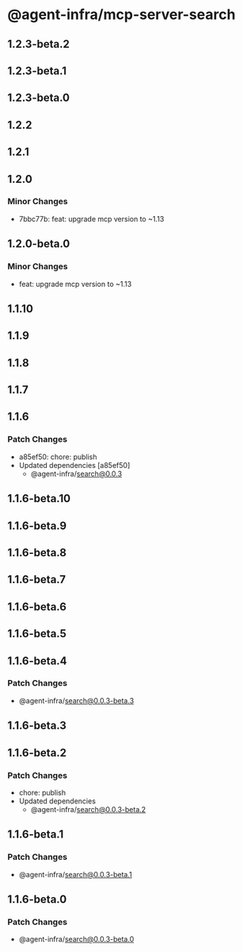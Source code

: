 # @agent-infra/mcp-server-search

## 1.2.3-beta.2

## 1.2.3-beta.1

## 1.2.3-beta.0

## 1.2.2

## 1.2.1

## 1.2.0

### Minor Changes

- 7bbc77b: feat: upgrade mcp version to ~1.13

## 1.2.0-beta.0

### Minor Changes

- feat: upgrade mcp version to ~1.13

## 1.1.10

## 1.1.9

## 1.1.8

## 1.1.7

## 1.1.6

### Patch Changes

- a85ef50: chore: publish
- Updated dependencies [a85ef50]
  - @agent-infra/search@0.0.3

## 1.1.6-beta.10

## 1.1.6-beta.9

## 1.1.6-beta.8

## 1.1.6-beta.7

## 1.1.6-beta.6

## 1.1.6-beta.5

## 1.1.6-beta.4

### Patch Changes

- @agent-infra/search@0.0.3-beta.3

## 1.1.6-beta.3

## 1.1.6-beta.2

### Patch Changes

- chore: publish
- Updated dependencies
  - @agent-infra/search@0.0.3-beta.2

## 1.1.6-beta.1

### Patch Changes

- @agent-infra/search@0.0.3-beta.1

## 1.1.6-beta.0

### Patch Changes

- @agent-infra/search@0.0.3-beta.0
